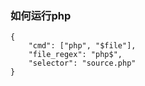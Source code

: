 ### 如何运行php
```shell
{
    "cmd": ["php", "$file"],
    "file_regex": "php$",
    "selector": "source.php"
}
```
